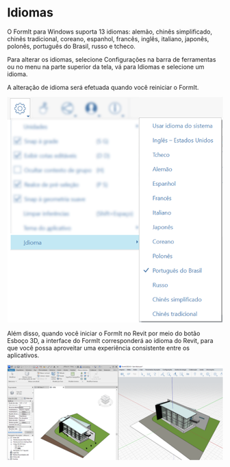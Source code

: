 # Idiomas

O FormIt para Windows suporta 13 idiomas: alemão, chinês simplificado, chinês tradicional, coreano, espanhol, francês, inglês, italiano, japonês, polonês, português do Brasil, russo e tcheco.

Para alterar os idiomas, selecione Configurações na barra de ferramentas ou no menu na parte superior da tela, vá para Idiomas e selecione um idioma.

A alteração de idioma será efetuada quando você reiniciar o FormIt.

![](../.gitbook/assets/localization-language-picker.png)

Além disso, quando você iniciar o FormIt no Revit por meio do botão Esboço 3D, a interface do FormIt corresponderá ao idioma do Revit, para que você possa aproveitar uma experiência consistente entre os aplicativos.

![](../.gitbook/assets/revit-formit-language-matching.png)
